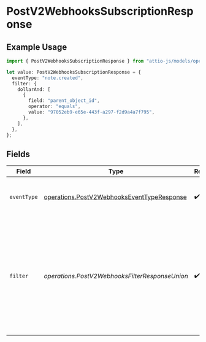 # PostV2WebhooksSubscriptionResponse

## Example Usage

```typescript
import { PostV2WebhooksSubscriptionResponse } from "attio-js/models/operations/postv2webhooks.js";

let value: PostV2WebhooksSubscriptionResponse = {
  eventType: "note.created",
  filter: {
    dollarAnd: [
      {
        field: "parent_object_id",
        operator: "equals",
        value: "97052eb9-e65e-443f-a297-f2d9a4a7f795",
      },
    ],
  },
};
```

## Fields

| Field                                                                                                                  | Type                                                                                                                   | Required                                                                                                               | Description                                                                                                            | Example                                                                                                                |
| ---------------------------------------------------------------------------------------------------------------------- | ---------------------------------------------------------------------------------------------------------------------- | ---------------------------------------------------------------------------------------------------------------------- | ---------------------------------------------------------------------------------------------------------------------- | ---------------------------------------------------------------------------------------------------------------------- |
| `eventType`                                                                                                            | [operations.PostV2WebhooksEventTypeResponse](../../models/operations/postv2webhookseventtyperesponse.md)               | :heavy_check_mark:                                                                                                     | Type of event the webhook is subscribed to.                                                                            | note.created                                                                                                           |
| `filter`                                                                                                               | *operations.PostV2WebhooksFilterResponseUnion*                                                                         | :heavy_check_mark:                                                                                                     | Filters to determine whether the webhook event should be sent. If null, the filter always passes.                      | {<br/>"$and": [<br/>{<br/>"field": "parent_object_id",<br/>"operator": "equals",<br/>"value": "97052eb9-e65e-443f-a297-f2d9a4a7f795"<br/>}<br/>]<br/>} |